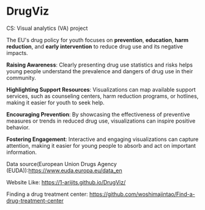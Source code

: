 # DrugViz
CS: Visual analytics (VA) project 

The EU's drug policy for youth focuses on **prevention**, **education**, **harm reduction**, and **early intervention** to reduce drug use and its negative impacts.

**Raising Awareness**: Clearly presenting drug use statistics and risks helps young people understand the prevalence and dangers of drug use in their community.

**Highlighting Support Resources**: Visualizations can map available support services, such as counseling centers, harm reduction programs, or hotlines, making it easier for youth to seek help.

**Encouraging Prevention**: By showcasing the effectiveness of preventive measures or trends in reduced drug use, visualizations can inspire positive behavior.

**Fostering Engagement**: Interactive and engaging visualizations can capture attention, making it easier for young people to absorb and act on important information.

Data source(European Union Drugs Agency (EUDA)):https://www.euda.europa.eu/data_en

Website Like: https://1-arijits.github.io/DrugViz/

Finding a drug treatment center:
https://github.com/woshimajintao/Find-a-drug-treatment-center
